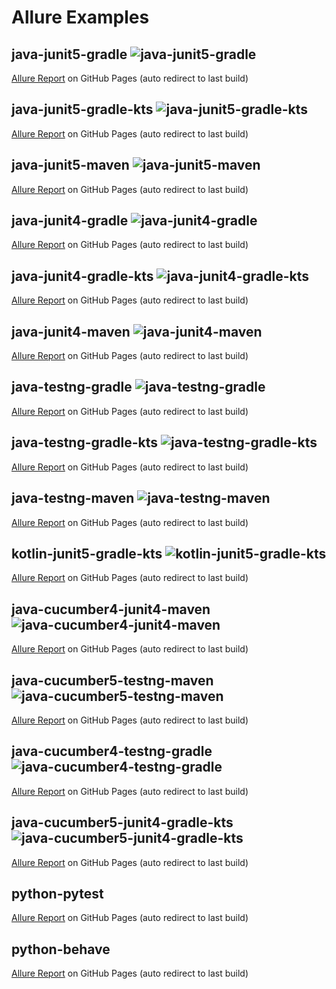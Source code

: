 # Allure Examples

## java-junit5-gradle ![java-junit5-gradle](https://github.com/simple-elf/allure-examples/workflows/java-junit5-gradle/badge.svg)
[Allure Report](https://simple-elf.github.io/allure-examples/java-junit5-gradle/) on GitHub Pages (auto redirect to last build)

## java-junit5-gradle-kts ![java-junit5-gradle-kts](https://github.com/simple-elf/allure-examples/workflows/java-junit5-gradle-kts/badge.svg)
[Allure Report](https://simple-elf.github.io/allure-examples/java-junit5-gradle-kts/) on GitHub Pages (auto redirect to last build)

## java-junit5-maven ![java-junit5-maven](https://github.com/simple-elf/allure-examples/workflows/java-junit5-maven/badge.svg)
[Allure Report](https://simple-elf.github.io/allure-examples/java-junit5-maven/) on GitHub Pages (auto redirect to last build)

## java-junit4-gradle ![java-junit4-gradle](https://github.com/simple-elf/allure-examples/workflows/java-junit4-gradle/badge.svg)
[Allure Report](https://simple-elf.github.io/allure-examples/java-junit4-gradle/) on GitHub Pages (auto redirect to last build)

## java-junit4-gradle-kts ![java-junit4-gradle-kts](https://github.com/simple-elf/allure-examples/workflows/java-junit4-gradle-kts/badge.svg)
[Allure Report](https://simple-elf.github.io/allure-examples/java-junit4-gradle-kts/) on GitHub Pages (auto redirect to last build)

## java-junit4-maven ![java-junit4-maven](https://github.com/simple-elf/allure-examples/workflows/java-junit4-maven/badge.svg)
[Allure Report](https://simple-elf.github.io/allure-examples/java-junit4-maven/) on GitHub Pages (auto redirect to last build)

## java-testng-gradle ![java-testng-gradle](https://github.com/simple-elf/allure-examples/workflows/java-testng-gradle/badge.svg)
[Allure Report](https://simple-elf.github.io/allure-examples/java-testng-gradle/) on GitHub Pages (auto redirect to last build)

## java-testng-gradle-kts ![java-testng-gradle-kts](https://github.com/simple-elf/allure-examples/workflows/java-testng-gradle-kts/badge.svg)
[Allure Report](https://simple-elf.github.io/allure-examples/java-testng-gradle-kts/) on GitHub Pages (auto redirect to last build)

## java-testng-maven ![java-testng-maven](https://github.com/simple-elf/allure-examples/workflows/java-testng-maven/badge.svg)
[Allure Report](https://simple-elf.github.io/allure-examples/java-testng-maven/) on GitHub Pages (auto redirect to last build)

## kotlin-junit5-gradle-kts ![kotlin-junit5-gradle-kts](https://github.com/simple-elf/allure-examples/workflows/kotlin-junit5-gradle-kts/badge.svg)
[Allure Report](https://simple-elf.github.io/allure-examples/kotlin-junit5-gradle-kts/) on GitHub Pages (auto redirect to last build)

## java-cucumber4-junit4-maven ![java-cucumber4-junit4-maven](https://github.com/simple-elf/allure-examples/workflows/java-cucumber4-junit4-maven/badge.svg)
[Allure Report](https://simple-elf.github.io/allure-examples/java-cucumber4-junit4-maven/) on GitHub Pages (auto redirect to last build)

## java-cucumber5-testng-maven ![java-cucumber5-testng-maven](https://github.com/simple-elf/allure-examples/workflows/java-cucumber5-testng-maven/badge.svg)
[Allure Report](https://simple-elf.github.io/allure-examples/java-cucumber5-testng-maven/) on GitHub Pages (auto redirect to last build)

## java-cucumber4-testng-gradle ![java-cucumber4-testng-gradle](https://github.com/simple-elf/allure-examples/workflows/java-cucumber4-testng-gradle/badge.svg)
[Allure Report](https://simple-elf.github.io/allure-examples/java-cucumber4-testng-gradle/) on GitHub Pages (auto redirect to last build)

## java-cucumber5-junit4-gradle-kts ![java-cucumber5-junit4-gradle-kts](https://github.com/simple-elf/allure-examples/workflows/java-cucumber5-junit4-gradle-kts/badge.svg)
[Allure Report](https://simple-elf.github.io/allure-examples/java-cucumber5-junit4-gradle-kts/) on GitHub Pages (auto redirect to last build)

## python-pytest
[Allure Report](https://simple-elf.github.io/allure-examples/python-pytest/) on GitHub Pages (auto redirect to last build)

## python-behave
[Allure Report](https://simple-elf.github.io/allure-examples/python-behave/) on GitHub Pages (auto redirect to last build)


